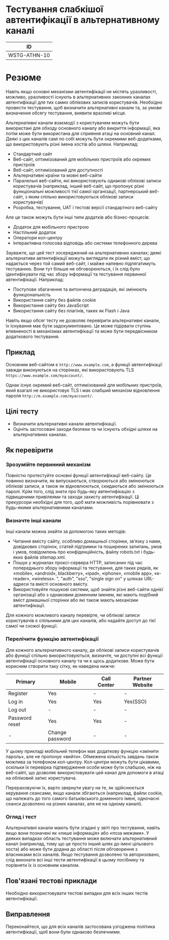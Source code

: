 # Тестування слабкішої автентифікації в альтернативному каналі

|ID          |
|------------|
|WSTG-ATHN-10|

# Резюме

Навіть якщо основні механізми автентифікації не містять уразливості, можливо, уразливості існують в альтернативних законних каналах автентифікації для тих самих облікових записів користувачів. Необхідно провести тестування, щоб визначити альтернативні канали та, за умови визначення обсягу тестування, виявити вразливі місця.

Альтернативні канали взаємодії з користувачем можуть бути використані для обходу основного каналу або викриття інформації, яка потім може бути використана для сприяння атаці на основний канал. Деякі з цих каналів самі по собі можуть бути окремими веб-додатками, що використовують різні імена хостів або шляхи. Наприклад:

- Стандартний сайт
- Веб-сайт, оптимізований для мобільних пристроїв або окремих пристроїв
- Веб-сайт, оптимізований для доступності
- Альтернативні країни та мовні веб-сайти
- Паралельні веб-сайти, які використовують однакові облікові записи користувачів (наприклад, інший веб-сайт, що пропонує різні функціональні можливості тієї самої організації, партнерський веб-сайт, з яким спільно використовуються облікові записи користувачів)
- Розробка, тестування, UAT і тестові версії стандартного веб-сайту

Але це також можуть бути інші типи додатків або бізнес-процесів:

- Додаток для мобільного пристрою
- Настільний додаток
- Оператори кол-центру
- Інтерактивна голосова відповідь або системи телефонного дерева

Зауважте, що цей тест зосереджений на альтернативних каналах; деякі альтернативи автентифікації можуть виглядати як різний вміст, що надається через той самий веб-сайт, і майже напевно підлягатимуть тестуванню. Вони тут більше не обговорюються, і їх слід було ідентифікувати під час збору інформації та тестування первинної автентифікації. Наприклад:

- Поступове збагачення та витончена деградація, які змінюють функціональність
- Використання сайту без файлів cookie
- Використання сайту без JavaScript
- Використання сайту без плагінів, таких як Flash і Java

Навіть якщо обсяг тесту не дозволяє перевірити альтернативні канали, їх існування має бути задокументовано. Це може підірвати ступінь впевненості в механізмах автентифікації та може бути передвісником додаткового тестування.

## Приклад

Основним веб-сайтом є `http://www.example.com`, а функції автентифікації завжди виконуються на сторінках, які використовують TLS `https://www.example.com/myaccount/`.

Однак існує окремий веб-сайт, оптимізований для мобільних пристроїв, який взагалі не використовує TLS і має слабший механізм відновлення пароля `http://m.example.com/myaccount/`.

## Цілі тесту

- Визначити альтернативні канали автентифікації.
- Оцініть застосовані заходи безпеки та чи існують обхідні шляхи на альтернативних каналах.

## Як перевірити

### Зрозумійте первинний механізм

Повністю протестуйте основні функції автентифікації веб-сайту. Це повинно визначити, як випускаються, створюються або змінюються облікові записи, а також як відновлюються, скидаються або змінюються паролі. Крім того, слід знати про будь-яку автентифікацію з підвищеними привілеями та заходи захисту автентифікації. Ці прекурсори необхідні для того, щоб мати можливість порівнювати з будь-якими альтернативними каналами.

### Визначте інші канали

Інші канали можна знайти за допомогою таких методів:

- Читання вмісту сайту, особливо домашньої сторінки, зв’язку з нами, довідкових сторінок, статей підтримки та поширених запитань, умов і умов, повідомлень про конфіденційність, файлу robots.txt і будь-яких файлів sitemap.xml.
- Пошук у журналах проксі-сервера HTTP, записаних під час попереднього збору інформації та тестування, для таких рядків, як «mobile», «android», blackberry», «ipad», «iphone», «mobile app», «e-reader», «wireless». ", "auth", "sso", "single sign on" у шляхах URL-адреси та вмісті основного вмісту.
- Використовуйте пошукові системи, щоб знайти різні веб-сайти однієї організації або з однаковим доменним іменем, які мають подібний вміст домашньої сторінки або які також мають механізми автентифікації.

Для кожного можливого каналу перевірте, чи облікові записи користувачів є спільними для цих каналів, або надайте доступ до тієї самої чи схожої функції.

### Перелічити функцію автентифікації

Для кожного альтернативного каналу, де облікові записи користувачів або функції спільно використовуються, визначте, чи доступні всі функції автентифікації основного каналу та чи є щось додаткове. Може бути корисним створити таку сітку, як наведена нижче:

  | Primary | Mobile  |  Call Center | Partner Website |
  |---------|---------|--------------|-----------------|
  | Register| Yes     |     -        |       -         |
  | Log in  | Yes     |    Yes       |    Yes(SSO)     |
  | Log out |   -     |     -        |       -         |
  |Password reset |   Yes  |   Yes   |       -         |
  | -       | Change password |   -  |       -         |
  

У цьому прикладі мобільний телефон має додаткову функцію «змінити пароль», але не пропонує «вийти». Обмежена кількість завдань також можлива за телефоном кол-центру. Кол-центри можуть бути цікавими, оскільки їх перевірка підтвердження особи може бути слабшою, ніж на веб-сайті, що дозволяє використовувати цей канал для допомоги в атаці на обліковий запис користувача.

Перераховуючи їх, варто звернути увагу на те, як здійснюється керування сеансами, якщо канали збігаються (наприклад, файли cookie, що належать до того самого батьківського доменного імені, одночасні сеанси дозволено на різних каналах, але не на одному каналі).

### Огляд і тест

Альтернативні канали мають бути згадані у звіті про тестування, навіть якщо вони позначені як «лише інформація» або «поза межами». У деяких випадках область тестування може включати альтернативний канал (наприклад, тому що це просто інший шлях до імені цільового хоста) або може бути додана до області після обговорення з власниками всіх каналів. Якщо тестування дозволено та авторизовано, слід виконати всі інші тести автентифікації в цьому посібнику та порівняти їх із основним каналом.

## Пов'язані тестові приклади

Необхідно використовувати тестові випадки для всіх інших тестів автентифікації.

## Виправлення

Переконайтеся, що для всіх каналів застосована узгоджена політика автентифікації, щоб вони були однаково безпечними.
